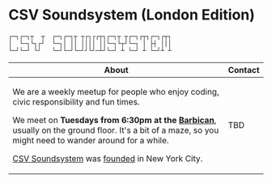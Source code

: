 # CSV Soundsystem (London Edition)

```text
┌─┐┌─┐┬  ┬  ┌─┐┌─┐┬ ┬┌┐┌┌┬┐┌─┐┬ ┬┌─┐┌┬┐┌─┐┌┬┐
│  └─┐└┐┌┘  └─┐│ ││ ││││ ││└─┐└┬┘└─┐ │ ├┤ │││
└─┘└─┘ └┘   └─┘└─┘└─┘┘└┘─┴┘└─┘ ┴ └─┘ ┴ └─┘┴ ┴
```

About | Contact
------|--------
<p>We are a weekly meetup for people who enjoy coding, civic responsibility and fun times.</p><p>We meet on **Tuesdays from 6:30pm at the [Barbican](https://www.barbican.org.uk/visitor-information)**, usually on the ground floor. It's a bit of a maze, so you might need to wander around for a while.</p><p>[CSV Soundsystem](https://twitter.com/csvsoundsystem) was [founded](http://csv.nyc/) in New York City.</p> | TBD
